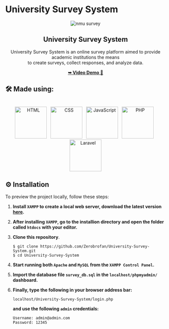 # University Survey System
<div align="center">
  
  ![nmu survey](https://github.com/Zerobrofan/University-Survey-System/assets/100843256/5603cd4e-8ab5-49a6-8a39-e67433a2c745)

  <h2 align="center">University Survey System</h2>

  University Survey System is an online survey platform aimed to provide academic institutions the means <br/> to create surveys, collect responses, and analyze data.

  <a href="https://youtu.be/LrKkGgx2Lrw"><strong>➥ Video Demo 🎥</strong></a>

</div>

## :hammer_and_wrench: Made using:
<div align="center">
  <br>
  <img src="https://cdn.jsdelivr.net/gh/devicons/devicon/icons/html5/html5-original.svg" alt="HTML" width="100" height="100"/> &nbsp;
  <img src="https://cdn.jsdelivr.net/gh/devicons/devicon/icons/css3/css3-original.svg" alt="CSS" width="100" height="100"/> &nbsp;
  <img src="https://cdn.jsdelivr.net/gh/devicons/devicon/icons/javascript/javascript-original.svg" alt="JavaScript" width="100" height="100"/> &nbsp;
  <img src="https://cdn.jsdelivr.net/gh/devicons/devicon@latest/icons/php/php-original.svg" alt="PHP" width="100" height="100"/> &nbsp;
  <img src="https://cdn.jsdelivr.net/gh/devicons/devicon@latest/icons/laravel/laravel-original-wordmark.svg" alt="Laravel" width="100" height="100"/>
</div>

## ⚙ Installation
To preview the project locally, follow these steps:

1. **Install `XAMPP` to create a local web server, download the latest version [here](https://www.apachefriends.org/).**
2. **After installing `XAMPP`, go to the installion directory and open the folder called `htdocs` with your editor.**
3. **Clone this repository**.

   ```console
   $ git clone https://github.com/Zerobrofan/University-Survey-System.git
   $ cd University-Survey-System
   ```
4. **Start running both `Apache` and `MySQL` from the `XAMPP Control Panel`.**
5. **Import the database file `survey_db.sql` in the `localhost/phpmyadmin/` dashboard.**
6. **Finally, type the following in your browser address bar:**
   ```console
   localhost/University-Survey-System/login.php
   ```
   **and use the following `admin` credentials:**
   ```console
   Username: admin@admin.com
   Password: 12345
   ```
